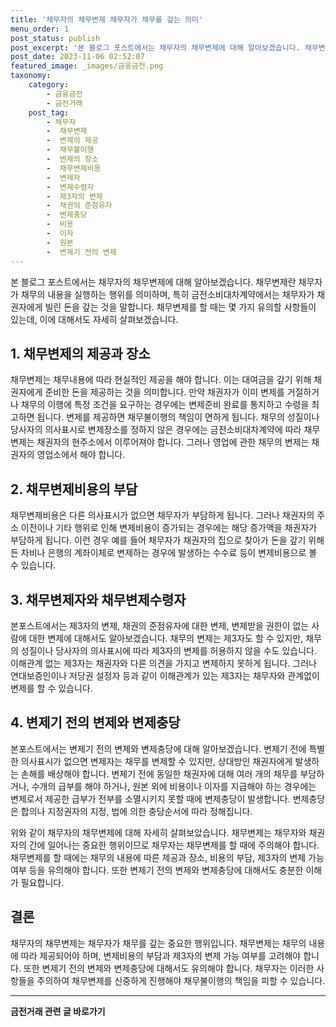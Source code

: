 ```yaml
---
title: '채무자의 채무변제 채무자가 채무를 갚는 의미'
menu_order: 1
post_status: publish
post_excerpt: '본 블로그 포스트에서는 채무자의 채무변제에 대해 알아보겠습니다. 채무변제란 채무자가 채무의 내용을 실행하는 행위를 의미하며, 특히 금전소비대차계약에서는 채무자가 채권자에게 빌린 돈을 갚는 것을 말합니다. 채무변제를 할 때는 몇 가지 유의할 사항들이 있는데, 이에 대해서도 자세히 살펴보겠습니다.'
post_date: 2023-11-06 02:52:07
featured_image: _images/금융금전.png
taxonomy:
    category:
        - 금융금전
        - 금전거래
    post_tag:
        - 채무자
        -  채무변제
        -  변제의 제공
        -  채무불이행
        -  변제의 장소
        -  채무변제비용
        -  변제자
        -  변제수령자
        -  제3자의 변제
        -  채권의 준점유자
        -  변제충당
        -  비용
        -  이자
        -  원본
        -  변제기 전의 변제
---
```



본 블로그 포스트에서는 채무자의 채무변제에 대해 알아보겠습니다. 채무변제란 채무자가 채무의 내용을 실행하는 행위를 의미하며, 특히 금전소비대차계약에서는 채무자가 채권자에게 빌린 돈을 갚는 것을 말합니다. 채무변제를 할 때는 몇 가지 유의할 사항들이 있는데, 이에 대해서도 자세히 살펴보겠습니다.

## 1. 채무변제의 제공과 장소

채무변제는 채무내용에 따라 현실적인 제공을 해야 합니다. 이는 대여금을 갚기 위해 채권자에게 준비한 돈을 제공하는 것을 의미합니다. 만약 채권자가 이미 변제를 거절하거나 채무의 이행에 특정 조건을 요구하는 경우에는 변제준비 완료를 통지하고 수령을 최고하면 됩니다. 변제를 제공하면 채무불이행의 책임이 면하게 됩니다. 채무의 성질이나 당사자의 의사표시로 변제장소를 정하지 않은 경우에는 금전소비대차계약에 따라 채무변제는 채권자의 현주소에서 이루어져야 합니다. 그러나 영업에 관한 채무의 변제는 채권자의 영업소에서 해야 합니다.

## 2. 채무변제비용의 부담

채무변제비용은 다른 의사표시가 없으면 채무자가 부담하게 됩니다. 그러나 채권자의 주소 이전이나 기타 행위로 인해 변제비용이 증가되는 경우에는 해당 증가액을 채권자가 부담하게 됩니다. 이런 경우 예를 들어 채무자가 채권자의 집으로 찾아가 돈을 갚기 위해 든 차비나 은행의 계좌이체로 변제하는 경우에 발생하는 수수료 등이 변제비용으로 볼 수 있습니다.

## 3. 채무변제자와 채무변제수령자

본포스트에서는 제3자의 변제, 채권의 준점유자에 대한 변제, 변제받을 권한이 없는 사람에 대한 변제에 대해서도 알아보겠습니다. 채무의 변제는 제3자도 할 수 있지만, 채무의 성질이나 당사자의 의사표시에 따라 제3자의 변제를 허용하지 않을 수도 있습니다. 이해관계 없는 제3자는 채권자와 다른 의견을 가지고 변제하지 못하게 됩니다. 그러나 연대보증인이나 저당권 설정자 등과 같이 이해관계가 있는 제3자는 채무자와 관계없이 변제를 할 수 있습니다.

## 4. 변제기 전의 변제와 변제충당

본포스트에서는 변제기 전의 변제와 변제충당에 대해 알아보겠습니다. 변제기 전에 특별한 의사표시가 없으면 변제자는 채무를 변제할 수 있지만, 상대방인 채권자에게 발생하는 손해를 배상해야 합니다. 변제기 전에 동일한 채권자에 대해 여러 개의 채무를 부담하거나, 수개의 급부를 해야 하거나, 원본 외에 비용이나 이자를 지급해야 하는 경우에는 변제로서 제공한 급부가 전부를 소멸시키지 못할 때에 변제충당이 발생합니다. 변제충당은 합의나 지정권자의 지정, 법에 의한 충당순서에 따라 정해집니다.

위와 같이 채무자의 채무변제에 대해 자세히 살펴보았습니다. 채무변제는 채무자와 채권자의 간에 일어나는 중요한 행위이므로 채무자는 채무변제를 할 때에 주의해야 합니다. 채무변제를 할 때에는 채무의 내용에 따른 제공과 장소, 비용의 부담, 제3자의 변제 가능 여부 등을 유의해야 합니다. 또한 변제기 전의 변제와 변제충당에 대해서도 충분한 이해가 필요합니다.

## 결론

채무자의 채무변제는 채무자가 채무를 갚는 중요한 행위입니다. 채무변제는 채무의 내용에 따라 제공되어야 하며, 변제비용의 부담과 제3자의 변제 가능 여부를 고려해야 합니다. 또한 변제기 전의 변제와 변제충당에 대해서도 유의해야 합니다. 채무자는 이러한 사항들을 주의하여 채무변제를 신중하게 진행해야 채무불이행의 책임을 피할 수 있습니다.
<!-- wp:separator -->
<hr class="wp-block-separator has-alpha-channel-opacity"/>
<!-- /wp:separator -->

<!-- wp:group {"backgroundColor":"base","layout":{"type":"constrained"}} -->
<div class="wp-block-group has-base-background-color has-background"><!-- wp:paragraph {"align":"center","fontSize":"medium"} -->
<p class="has-text-align-center has-large-font-size"><strong>금전거래 관련 글 바로가기</strong></p>
<!-- /wp:paragraph -->


<!-- wp:latest-posts
{"categories":[{"id":13538,"count":19,"description":"","link":"https://uknowlaw.com/category/%ea%b8%88%ec%a0%84%ea%b1%b0%eb%9e%98/","name":"금전거래","slug":"금전거래","taxonomy":"category","parent":0,"meta":[],"_links":{"self":[{"href":"https://uknowlaw.com/wp-json/wp/v2/categories/13538"}],"collection":[{"href":"https://uknowlaw.com/wp-json/wp/v2/categories"}],"about":[{"href":"https://uknowlaw.com/wp-json/wp/v2/taxonomies/category"}],"wp:post_type":[{"href":"https://uknowlaw.com/wp-json/wp/v2/posts?categories=13538"}],"curies":[{"name":"wp","href":"https://api.w.org/{rel}","templated":true}]}}],"postsToShow":100,"excerptLength":28,"postLayout":"grid","columns":2,"featuredImageAlign":"left","featuredImageSizeSlug":"large","fontSize":"small"} /--></div>
<!-- /wp:group -->